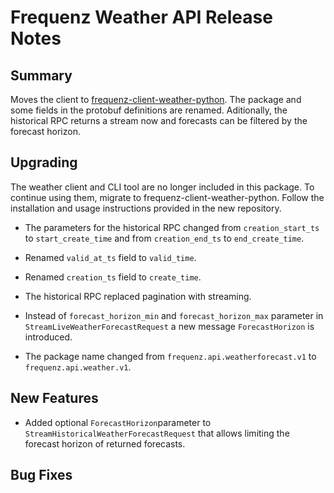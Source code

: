 # Frequenz Weather API Release Notes

## Summary

Moves the client to [frequenz-client-weather-python](https://github.com/frequenz-floss/frequenz-client-weather-python).
The package and some fields in the protobuf definitions are renamed.
Aditionally, the historical RPC returns a stream now and forecasts can be
filtered by the forecast horizon.

## Upgrading

The weather client and CLI tool are no longer included in this package. To
continue using them, migrate to frequenz-client-weather-python. Follow
the installation and usage instructions provided in the new repository.

- The parameters for the historical RPC changed from `creation_start_ts` to `start_create_time`
  and from `creation_end_ts` to `end_create_time`.

- Renamed `valid_at_ts` field to `valid_time`.

- Renamed `creation_ts` field to `create_time`.

- The historical RPC replaced pagination with streaming.

- Instead of `forecast_horizon_min` and `forecast_horizon_max` parameter in
  `StreamLiveWeatherForecastRequest` a new message `ForecastHorizon` is introduced.

- The package name changed from `frequenz.api.weatherforecast.v1` to
  `frequenz.api.weather.v1`.

## New Features

- Added optional `ForecastHorizon`parameter to `StreamHistoricalWeatherForecastRequest`
  that allows limiting the forecast horizon of returned forecasts.

## Bug Fixes
